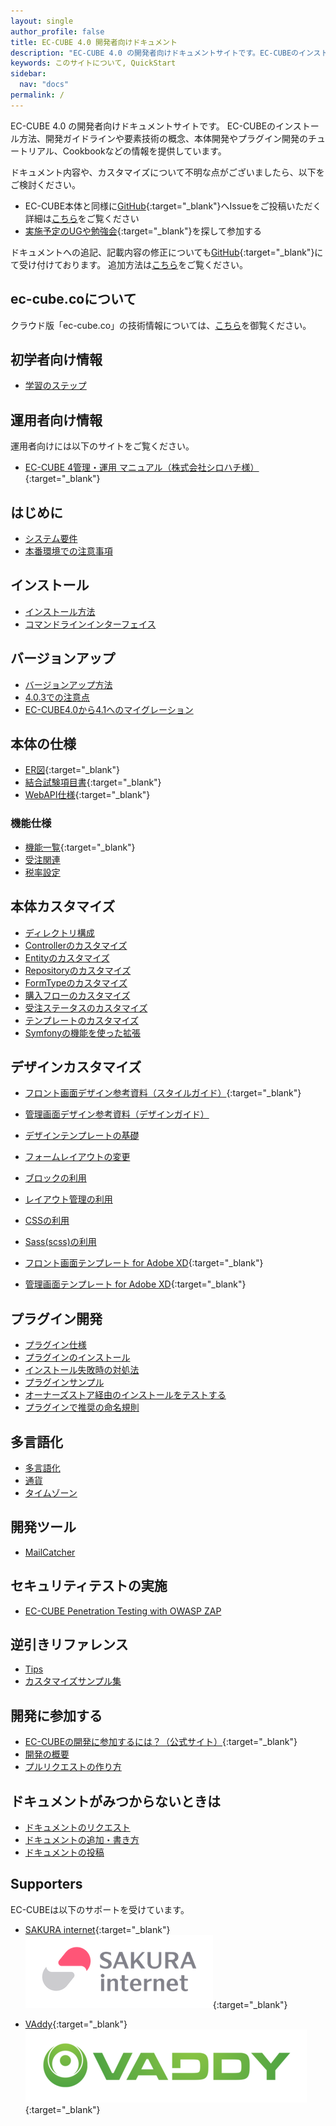 ```yaml
---
layout: single
author_profile: false
title: EC-CUBE 4.0 開発者向けドキュメント
description: "EC-CUBE 4.0 の開発者向けドキュメントサイトです。EC-CUBEのインストール方法、本体カスタマイズやプラグイン開発についての情報を提供しています。"
keywords: このサイトについて, QuickStart
sidebar:
  nav: "docs"
permalink: /
---
```


EC-CUBE 4.0 の開発者向けドキュメントサイトです。
EC-CUBEのインストール方法、開発ガイドラインや要素技術の概念、本体開発やプラグイン開発のチュートリアル、Cookbookなどの情報を提供しています。

ドキュメント内容や、カスタマイズについて不明な点がございましたら、以下をご検討ください。
+ EC-CUBE本体と同様に[GitHub](https://github.com/EC-CUBE/doc4.ec-cube.net/){:target="_blank"}へIssueをご投稿いただく
  詳細は[こちら](documents/request)をご覧ください
+ [実施予定のUGや勉強会](https://www.ec-cube.net/event/){:target="_blank"}を探して参加する

ドキュメントへの追記、記載内容の修正についても[GitHub](https://github.com/EC-CUBE/doc4.ec-cube.net/){:target="_blank"}にて受け付けております。
追加方法は[こちら](/documents/writing-and-formatting)をご覧ください。


## ec-cube.coについて

クラウド版「ec-cube.co」の技術情報については、[こちら](co)を御覧ください。

## 初学者向け情報

+ [学習のステップ](/learning/learning_step)

## 運用者向け情報

運用者向けには以下のサイトをご覧ください。
+ [EC-CUBE 4管理・運用 マニュアル（株式会社シロハチ様）](https://www.shiro8.net/manual4/v40x/index.html){:target="_blank"}

## はじめに

+ [システム要件](/quickstart/requirement)
+ [本番環境での注意事項](/quickstart/cautions_of_prod)

## インストール

+ [インストール方法](/quickstart/install)
+ [コマンドラインインターフェイス](/quickstart/cli)

## バージョンアップ

+ [バージョンアップ方法](/update)
+ [4.0.3での注意点](/update/4_0_3)
+ [EC-CUBE4.0から4.1へのマイグレーション](/update-40-41)

## 本体の仕様

+ [ER図](https://github.com/EC-CUBE/eccube-specification/tree/4.0/ER-D){:target="_blank"}
+ [結合試験項目書](https://github.com/EC-CUBE/eccube-specification/tree/4.0/IntegrationTest){:target="_blank"}
+ [WebAPI仕様](https://github.com/EC-CUBE/eccube-api4){:target="_blank"}

### 機能仕様

+ [機能一覧](https://www.ec-cube.net/product/functions.php){:target="_blank"}
+ [受注関連](spec_order)
+ [税率設定](spec_tax)

## 本体カスタマイズ

+ [ディレクトリ構成](spec_directory-structure)
+ [Controllerのカスタマイズ](customize_controller)
+ [Entityのカスタマイズ](customize_entity)
+ [Repositoryのカスタマイズ](customize_repository)
+ [FormTypeのカスタマイズ](customize_formtype)
+ [購入フローのカスタマイズ](customize_service)
+ [受注ステータスのカスタマイズ](customize_order_state_machine)
+ [テンプレートのカスタマイズ](customize_template)
+ [Symfonyの機能を使った拡張](customize_symfony)

## デザインカスタマイズ

+ [フロント画面デザイン参考資料（スタイルガイド）](http://eccube4-styleguide.herokuapp.com/){:target="_blank"}
+ [管理画面デザイン参考資料（デザインガイド）](/pdf/ec-cube4_design-guide180930.pdf)

+ [デザインテンプレートの基礎](design_template)
+ [フォームレイアウトの変更](design_form)
+ [ブロックの利用](design_block)
+ [レイアウト管理の利用](design_layout)
+ [CSSの利用](design_css)
+ [Sass(scss)の利用](design_sass)
+ [フロント画面テンプレート for Adobe XD](http://downloads.ec-cube.net/manual/documents/eccube4_xd_front_template.zip?argument=2qpV46CP&dmai=a5bf51b05bacc5){:target="_blank"}
+ [管理画面テンプレート for Adobe XD](http://downloads.ec-cube.net/manual/documents/eccube4_xd_admin_template.zip?argument=2qpV46CP&dmai=a5bf51b05bacc5){:target="_blank"}

## プラグイン開発

+ [プラグイン仕様](plugin_spec)
+ [プラグインのインストール](plugin_install)
+ [インストール失敗時の対処法](plugin_error)
+ [プラグインサンプル](plugin_sample)
+ [オーナーズストア経由のインストールをテストする](plugin_mock_package_api)
+ [プラグインで推奨の命名規則](plugin_naming_conventions)

## 多言語化

+ [多言語化](i18n_multilingualization)
+ [通貨](i18n_currency)
+ [タイムゾーン](i18n_timezone)

## 開発ツール

+ [MailCatcher](/development-tools/mail-catcher)

## セキュリティテストの実施

- [EC-CUBE Penetration Testing with OWASP ZAP](/penetration-testing)

## 逆引きリファレンス

- [Tips](/reverse-lookup/tips)
- [カスタマイズサンプル集](/reverse-lookup/sample-code)

## 開発に参加する

+ [EC-CUBEの開発に参加するには？（公式サイト）](https://www.ec-cube.net/committer/){:target="_blank"}
+ [開発の概要](/contribution-guide/overview)
+ [プルリクエストの作り方](/contribution-guide/pull-request)

## ドキュメントがみつからないときは

+ [ドキュメントのリクエスト](/documents/request)
+ [ドキュメントの追加・書き方](/documents/writing-and-formatting)
+ [ドキュメントの投稿](/documents/contribute)

## Supporters

EC-CUBEは以下のサポートを受けています。

+ [SAKURA internet](https://www.sakura.ad.jp/){:target="_blank"}
[![SAKURA internet](./images/3-1-2line-rgb-whiteback.png)](https://www.sakura.ad.jp/){:target="_blank"}

+ [VAddy](https://vaddy.net/ja/){:target="_blank"}
[![VAddy](./images/VAddy_logo.png)](https://vaddy.net/ja/){:target="_blank"}
